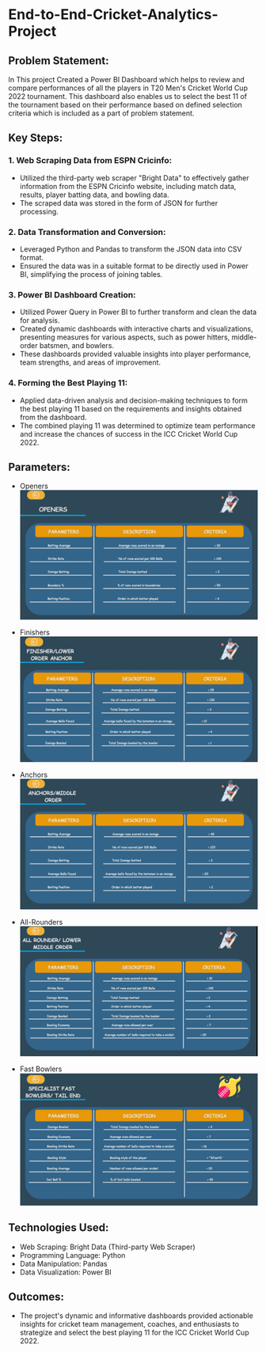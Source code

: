 # End-to-End-Cricket-Analytics-Project

## Problem Statement:

In This project Created a Power BI Dashboard which helps to review and compare performances of all the players in T20 Men's Cricket World Cup 2022 tournament. This dashboard also enables us to select the best 11 of the tournament based on their performance based on defined selection criteria which is included as a part of problem statement.

## Key Steps:
###   1. Web Scraping Data from ESPN Cricinfo:

*   Utilized the third-party web scraper "Bright Data" to effectively gather information from the ESPN Cricinfo website, including match data, results, player batting data, and bowling data.
*   The scraped data was stored in the form of JSON for further processing.

###   2. Data Transformation and Conversion:

*   Leveraged Python and Pandas to transform the JSON data into CSV format.
*   Ensured the data was in a suitable format to be directly used in Power BI, simplifying the process of joining tables.

###   3. Power BI Dashboard Creation:

*   Utilized Power Query in Power BI to further transform and clean the data for analysis.
*   Created dynamic dashboards with interactive charts and visualizations, presenting measures for various aspects, such as power hitters, middle-order batsmen, and bowlers.
*   These dashboards provided valuable insights into player performance, team strengths, and areas of improvement.

###   4. Forming the Best Playing 11:

*   Applied data-driven analysis and decision-making techniques to form the best playing 11 based on the requirements and insights obtained from the dashboard.
*   The combined playing 11 was determined to optimize team performance and increase the chances of success in the ICC Cricket World Cup 2022.

## Parameters:

* Openers
![Image Alt](https://github.com/Nagarjun-Singh-R-U/End-to-End-Cricket-Analytics-Project/blob/2fc7155d73e603372b67de8de47fbcea5652f8e7/Openers.png)

* Finishers
  ![Image Alt](https://github.com/Nagarjun-Singh-R-U/End-to-End-Cricket-Analytics-Project/blob/a25a4b075894f2f22a6f531fd8f813fa6d49516a/Finishers.png)

* Anchors
  ![Image Alt](https://github.com/Nagarjun-Singh-R-U/End-to-End-Cricket-Analytics-Project/blob/df8280d4cbc058aa1d0334054e207a6e50b450ef/Anchors.png)

* All-Rounders
  ![Image Alt](https://github.com/Nagarjun-Singh-R-U/End-to-End-Cricket-Analytics-Project/blob/e4a2e549ca454d208872327df0aa1ac4a2e59085/All-Rounders.png)

* Fast Bowlers
  ![Image Alt](https://github.com/Nagarjun-Singh-R-U/End-to-End-Cricket-Analytics-Project/blob/5931c42db0c9cce7348295b1fd79fbd926b4fc62/Fast%20Bowlers.png)

## Technologies Used:

* Web Scraping: Bright Data (Third-party Web Scraper)
* Programming Language: Python
* Data Manipulation: Pandas
* Data Visualization: Power BI

## Outcomes:

* The project's dynamic and informative dashboards provided actionable insights for cricket team management, coaches, and enthusiasts to strategize and select the best playing 11 for the ICC Cricket World Cup 2022.
  



